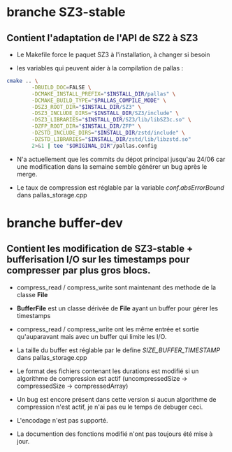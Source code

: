 
# branche SZ3-stable

## Contient l'adaptation de l'API de SZ2 à SZ3

- Le Makefile force le paquet SZ3 à l'installation, à changer si besoin

- les variables qui peuvent aider à la compilation de pallas :
```bash
cmake .. \
        -DBUILD_DOC=FALSE \
        -DCMAKE_INSTALL_PREFIX="$INSTALL_DIR/pallas" \
        -DCMAKE_BUILD_TYPE="$PALLAS_COMPILE_MODE" \
        -DSZ3_ROOT_DIR="$INSTALL_DIR/SZ3" \
        -DSZ3_INCLUDE_DIRS="$INSTALL_DIR/SZ3/include" \
        -DSZ3_LIBRARIES="$INSTALL_DIR/SZ3/lib/libSZ3c.so" \
        -DZFP_ROOT_DIR="$INSTALL_DIR/ZFP" \
        -DZSTD_INCLUDE_DIRS="$INSTALL_DIR/zstd/include" \
        -DZSTD_LIBRARIES="$INSTALL_DIR/zstd/lib/libzstd.so"
        2>&1 | tee "$ORIGINAL_DIR"/pallas.config
```

- N'a actuellement que les commits du dépot principal jusqu'au 24/06 car une modification dans la semaine semble générer un bug après le merge.

- Le taux de compression est réglable par la variable *conf.absErrorBound* dans pallas_storage.cpp


# branche buffer-dev

## Contient les modification de SZ3-stable + bufferisation I/O sur les timestamps pour compresser par plus gros blocs.

- compress_read / compress_write sont maintenant des methode de la classe **File**

- **BufferFile** est un classe dérivée de **File** ayant un buffer pour gérer les timestamps

- compress_read / compress_write ont les même entrée et sortie qu'auparavant mais avec un buffer qui limite les I/O.

- La taille du buffer est réglable par le define *SIZE_BUFFER_TIMESTAMP* dans pallas_storage.cpp

- Le format des fichiers contenant les durations est modifié si un algorithme de compression est actif (uncompressedSize -> compressedSize -> compressedArray)

- Un bug est encore présent dans cette version si aucun algorithme de compression n'est actif, je n'ai pas eu le temps de debuger ceci.

- L'encodage n'est pas supporté.

- La documention des fonctions modifié n'ont pas toujours été mise à jour.